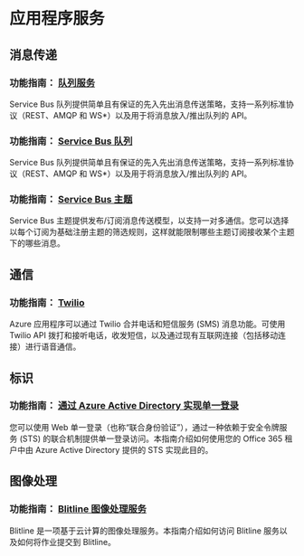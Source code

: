 <properties 
  pageTitle="Php-应用服务 - Azure 微软云"
  metakeywords="" 
  description="" 
  services="" 
  documentationCenter="php" 
  authors="" 
  manager="Tiffena" 
  editor="EricChen"/>
<tags ms.service=""
    ms.date=""
    wacn.date="04/11/2015"
    />


<h1 id="menu-php-appservices">应用程序服务</h1>
<h2 id="header-0">消息传递</h2>
<h3>功能指南： <a href="/documentation/articles/storage-php-how-to-use-queues/">队列服务</a></h3>
<p>Service Bus 队列提供简单且有保证的先入先出消息传送策略，支持一系列标准协议（REST、AMQP 和 WS*）以及用于将消息放入/推出队列的 API。</p>
<h3>功能指南： <a href="/documentation/articles/service-bus-php-how-to-use-queues/">Service Bus 队列</a></h3>
<p>Service Bus 队列提供简单且有保证的先入先出消息传送策略，支持一系列标准协议（REST、AMQP 和 WS*）以及用于将消息放入/推出队列的 API。</p>
<h3>功能指南： <a href="/documentation/articles/service-bus-php-how-to-use-topics-subscriptions/">Service Bus 主题</a></h3>
<p>Service Bus 主题提供发布/订阅消息传送模型，以支持一对多通信。您可以选择以每个订阅为基础注册主题的筛选规则，这样就能限制哪些主题订阅接收某个主题下的哪些消息。</p>
<h2 id="header-1">通信</h2>
<!--
<h3>功能指南： <a href="/documentation/articles/store-sendgrid-php-how-to-send-email/">SendGrid 电子邮件服务</a></h3>
<p>Azure 应用程序可以使用 SendGrid 来包括电子邮件功能。SendGrid 提供了可靠的电子邮件传递服务、实时分析和灵活的 API，使用户能够轻松地将服务合并到他们的 Azure 应用程序中。</p>-->
<h3>功能指南： <a href="/documentation/articles/partner-twilio-php-how-to-use-voice-sms/">Twilio</a></h3>
<p>Azure 应用程序可以通过 Twilio 合并电话和短信服务 (SMS) 消息功能。可使用 Twilio API 拨打和接听电话，收发短信，以及通过现有互联网连接（包括移动连接）进行语音通信。</p>
<h2 id="header-2">标识</h2>
<h3>功能指南： <a href="/documentation/articles/active-directory-php-web-single-sign-on/">通过 Azure Active Directory 实现单一登录</a></h3>
<p>您可以使用 Web 单一登录（也称&ldquo;联合身份验证&rdquo;），通过一种依赖于安全令牌服务 (STS) 的联合机制提供单一登录访问。本指南介绍如何使用您的 Office 365 租户中由 Azure Active Directory 提供的 STS 实现此目的。</p>
<h2 id="header-3">图像处理</h2>
<h3>功能指南： <a href="/documentation/articles/store-blitline-how-to-use/">Blitline 图像处理服务</a></h3>
<p>Blitline 是一项基于云计算的图像处理服务。本指南介绍如何访问 Blitline 服务以及如何将作业提交到 Blitline。</p>
